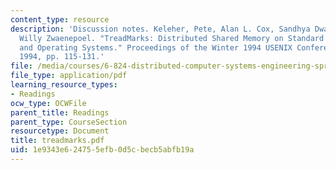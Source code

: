 ```yaml
---
content_type: resource
description: 'Discussion notes. Keleher, Pete, Alan L. Cox, Sandhya Dwarkadas, and
  Willy Zwaenepoel. "TreadMarks: Distributed Shared Memory on Standard Workstations
  and Operating Systems." Proceedings of the Winter 1994 USENIX Conference, January
  1994, pp. 115-131.'
file: /media/courses/6-824-distributed-computer-systems-engineering-spring-2006/1e9343e624755efb0d5cbecb5abfb19a_treadmarks.pdf
file_type: application/pdf
learning_resource_types:
- Readings
ocw_type: OCWFile
parent_title: Readings
parent_type: CourseSection
resourcetype: Document
title: treadmarks.pdf
uid: 1e9343e6-2475-5efb-0d5c-becb5abfb19a
---
```

